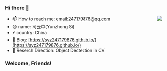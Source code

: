 ### Hi there 👋

<!--
**syz247179876/syz247179876** is a ✨ _special_ ✨ repository because its `README.md` (this file) appears on your GitHub profile.

Here are some ideas to get you started:

- 🔭 I’m currently working on ...
- 🌱 I’m currently learning ...
- 👯 I’m looking to collaborate on ...
- 🤔 I’m looking for help with ...
- 💬 Ask me about ...
- 📫 How to reach me: ...
- 😄 Pronouns: ...
- ⚡ Fun fact: ...
-->

<img align="right" src="https://github-readme-stats.vercel.app/api?username=syz247179876&show_icons=true&hide_title=true">

- 📫 How to reach me: email:247179876@qq.com
- 😄 name: 司云中(Yunzhong Si)
- ⚡ country: China
- 🌱 Blog: [https://syz247179876.github.io/](https://syz247179876.github.io/)
- 🔭 Reserch Direction:  Object Dectection in CV


### Welcome, Friends!
